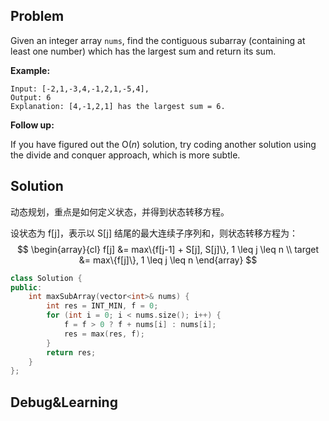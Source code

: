 ## Problem

Given an integer array `nums`, find the contiguous subarray (containing at least one number) which has the largest sum and return its sum.

**Example:**

```
Input: [-2,1,-3,4,-1,2,1,-5,4],
Output: 6
Explanation: [4,-1,2,1] has the largest sum = 6.
```

**Follow up:**

If you have figured out the O(*n*) solution, try coding another solution using the divide and conquer approach, which is more subtle.



## Solution

动态规划，重点是如何定义状态，并得到状态转移方程。

设状态为 f[j]，表示以 S[j] 结尾的最大连续子序列和，则状态转移方程为：
$$
\begin{array}{cl}
f[j] &= max\{f[j-1] + S[j], S[j]\}, 1 \leq j \leq n \\
target &= max\{f[j]\}, 1 \leq j \leq n
\end{array}
$$

```cpp
class Solution {
public:
    int maxSubArray(vector<int>& nums) {
        int res = INT_MIN, f = 0;
        for (int i = 0; i < nums.size(); i++) {
            f = f > 0 ? f + nums[i] : nums[i];
            res = max(res, f);
        }
        return res;
    }
};
```



## Debug&Learning



